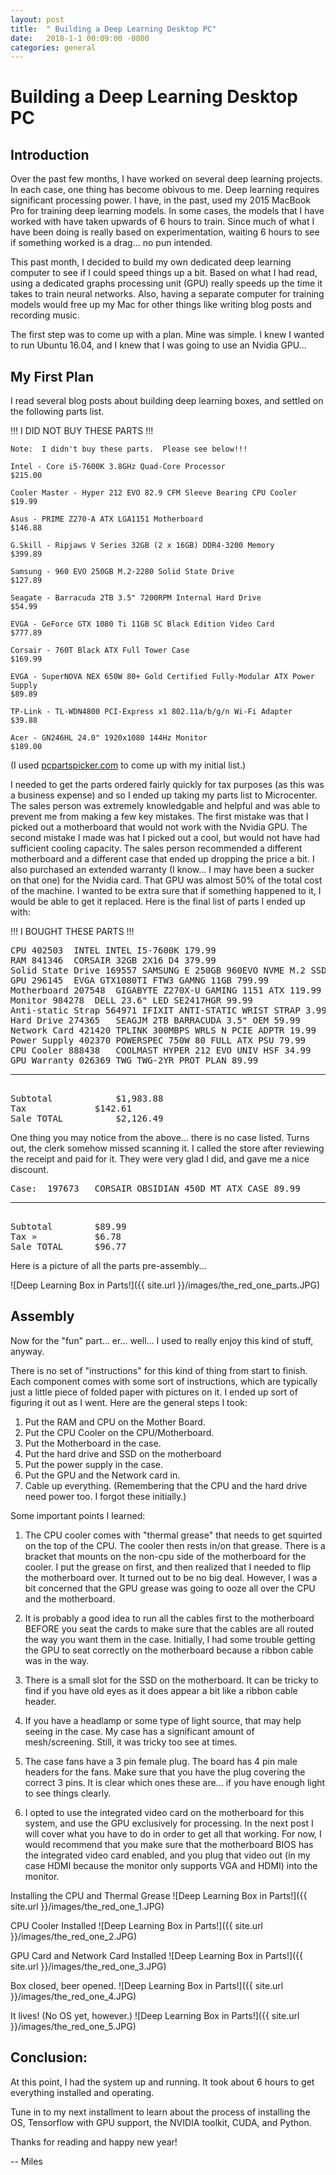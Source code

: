 ```yaml
---
layout: post
title:  " Building a Deep Learning Desktop PC"
date:   2018-1-1 00:09:00 -0800
categories: general
---
```


# Building a Deep Learning Desktop PC
 


## Introduction

Over the past few months, I have worked on several deep learning projects.  In each case, one thing has become obivous to me.  Deep learning requires significant processing power.  I have, in the past, used my 2015 MacBook Pro for training deep learning models.  In some cases, the models that I have worked with have taken upwards of 6 hours to train.  Since much of what I have been doing is really based on experimentation, waiting 6 hours to see if something worked is a drag...  no pun intended.

This past month, I decided to build my own dedicated deep learning computer to see if I could speed things up a bit.  Based on what I had read, using a dedicated graphs processing unit (GPU) really speeds up the time it takes to train neural networks.  Also, having a separate computer for training models would free up my Mac for other things like writing blog posts and recording music.

The first step was to come up with a plan.  Mine was simple.  I knew I wanted to run Ubuntu 16.04, and I knew that I was going to use an Nvidia GPU...

##  My First Plan

I read several blog posts about building deep learning boxes, and settled on the following parts list. 

!!!  I DID NOT BUY THESE PARTS  !!! 

```
Note:  I didn't buy these parts.  Please see below!!!

Intel - Core i5-7600K 3.8GHz Quad-Core Processor
$215.00

Cooler Master - Hyper 212 EVO 82.9 CFM Sleeve Bearing CPU Cooler
$19.99

Asus - PRIME Z270-A ATX LGA1151 Motherboard
$146.88

G.Skill - Ripjaws V Series 32GB (2 x 16GB) DDR4-3200 Memory
$399.89

Samsung - 960 EVO 250GB M.2-2280 Solid State Drive
$127.89

Seagate - Barracuda 2TB 3.5" 7200RPM Internal Hard Drive
$54.99

EVGA - GeForce GTX 1080 Ti 11GB SC Black Edition Video Card
$777.89	

Corsair - 760T Black ATX Full Tower Case
$169.99	

EVGA - SuperNOVA NEX 650W 80+ Gold Certified Fully-Modular ATX Power Supply
$89.89	

TP-Link - TL-WDN4800 PCI-Express x1 802.11a/b/g/n Wi-Fi Adapter
$39.88	

Acer - GN246HL 24.0" 1920x1080 144Hz Monitor
$189.00
```

(I used [pcpartspicker.com](pcpartspicker.com) to come up with my initial list.)

I needed to get the parts ordered fairly quickly for tax purposes (as this was a business expense) and so I ended up taking my parts list to Microcenter.  The sales person was extremely knowledgable and helpful and was able to prevent me from making a few key mistakes.  The first mistake was that I picked out a motherboard that would not work with the Nvidia GPU.  The second mistake I made was hat I picked out a cool, but would not have had sufficient cooling capacity.  The sales person recommended a different motherboard and a different case that ended up dropping the price a bit.  I also purchased an extended warranty (I know...  I may have been a sucker on that one) for the Nvidia card.  That GPU was almost 50% of the total cost of the machine.  I wanted to be extra sure that if something happened to it, I would be able to get it replaced.  Here is the final list of parts I ended up with:


!!!  I BOUGHT THESE PARTS  !!!
<pre>
CPU 402503	INTEL INTEL I5-7600K 179.99
RAM 841346	CORSAIR 32GB 2X16 D4 379.99
Solid State Drive 169557 SAMSUNG E 250GB 960EVO NVME M.2 SSD 114.99
GPU 296145	EVGA GTX1080TI FTW3 GAMNG 11GB 799.99
Motherboard 207548	GIGABYTE Z270X-U GAMING 1151 ATX 119.99
Monitor 984278	DELL 23.6" LED SE2417HGR 99.99
Anti-static Strap 564971 IFIXIT ANTI-STATIC WRIST STRAP 3.99
Hard Drive 274365	SEAGJM 2TB BARRACUDA 3.5" OEM 59.99
Network Card 421420	TPLINK 300MBPS WRLS N PCIE ADPTR 19.99
Power Supply 402370	POWERSPEC 750W 80 FULL ATX PSU 79.99
CPU Cooler 888438	COOLMAST HYPER 212 EVO UNIV HSF 34.99
GPU Warranty 026369	TWG TWG-2YR PROT PLAN 89.99
<hr>
Subtotal			$1,983.88
Tax				$142.61
Sale TOTAL 			$2,126.49
</pre>

One thing you may notice from the above...  there is no case listed.  Turns out, the clerk somehow missed scanning it.  I called the store after reviewing the receipt and paid for it.  They were very glad I did, and gave me a nice discount.  

<pre>
Case:  197673	CORSAIR OBSIDIAN 450D MT ATX CASE 89.99
<hr>
Subtotal		$89.99
Tax »			$6.78
Sale TOTAL 		$96.77
</pre> 

Here is a picture of all the parts pre-assembly...

![Deep Learning Box in Parts!]({{ site.url }}/images/the_red_one_parts.JPG)

## Assembly

Now for the "fun" part...  er...  well...  I used to really enjoy this kind of stuff, anyway.

There is no set of "instructions" for this kind of thing from start to finish.  Each component comes with some sort of instructions, which are typically just a little piece of folded paper with pictures on it.  I ended up sort of figuring it out as I went.  Here are the general steps I took:

1. Put the RAM and CPU on the Mother Board.
2. Put the CPU Cooler on the CPU/Motherboard.
3. Put the Motherboard in the case.
4. Put the hard drive and SSD on the motherboard
5. Put the power supply in the case.
6. Put the GPU and the Network card in.
7. Cable up everything.  (Remembering that the CPU and the hard drive need power too.  I forgot these initially.)

Some important points I learned:

1.  The CPU cooler comes with "thermal grease" that needs to get squirted on the top of the CPU.  The cooler then rests in/on that grease.  There is a bracket that mounts on the non-cpu side of the motherboard for the cooler.  I put the grease on first, and then realized that I needed to flip the motherboard over.  It turned out to be no big deal.  However, I was a bit concerned that the GPU grease was going to ooze all over the CPU and the motherboard.

2.  It is probably a good idea to run all the cables first to the motherboard BEFORE you seat the cards to make sure that the cables are all routed the way you want them in the case.  Initially, I had some trouble getting the GPU to seat correctly on the motherboard because a ribbon cable was in the way.

3.  There is a small slot for the SSD on the motherboard.  It can be tricky to find if you have old eyes as it does appear a bit like a ribbon cable header.

4.  If you have a headlamp or some type of light source, that may help seeing in the case.  My case has a significant amount of mesh/screening.  Still, it was tricky too see at times.

5.  The case fans have a 3 pin female plug.  The board has 4 pin male headers for the fans.  Make sure that you have the plug covering the correct 3 pins.  It is clear which ones these are...  if you have enough light to see things clearly.

6.  I opted to use the integrated video card on the motherboard for this system, and use the GPU exclusively for processing.  In the next post I will cover what you have to do in order to get all that working.  For now, I would recommend that you make sure that the motherboard BIOS has the integrated video card enabled, and you plug that video out (in my case HDMI because the monitor only supports VGA and HDMI) into the monitor. 

Installing the CPU and Thermal Grease
![Deep Learning Box in Parts!]({{ site.url }}/images/the_red_one_1.JPG)

CPU Cooler Installed
![Deep Learning Box in Parts!]({{ site.url }}/images/the_red_one_2.JPG)

GPU Card and Network Card Installed
![Deep Learning Box in Parts!]({{ site.url }}/images/the_red_one_3.JPG) 

Box closed, beer opened.
![Deep Learning Box in Parts!]({{ site.url }}/images/the_red_one_4.JPG)

It lives!  (No OS yet, however.)
![Deep Learning Box in Parts!]({{ site.url }}/images/the_red_one_5.JPG)

##  Conclusion:

At this point, I had the system up and running.  It took about 6 hours to get everything installed and operating.  

Tune in to my next installment to learn about the process of installing the OS, Tensorflow with GPU support, the NVIDIA toolkit, CUDA, and Python.

Thanks for reading and happy new year!

-- Miles








